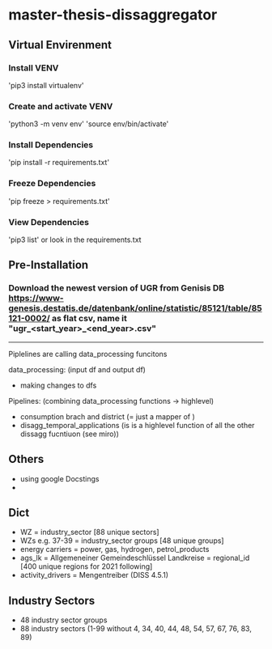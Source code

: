 # master-thesis-dissaggregator

## Virtual Envirenment
### Install VENV
'pip3 install virtualenv'

### Create and activate VENV
'python3 -m venv env'
'source env/bin/activate'

### Install Dependencies
'pip install -r requirements.txt'

### Freeze Dependencies
'pip freeze > requirements.txt'

### View Dependencies
'pip3 list'
or look in the requirements.txt


## Pre-Installation
### Download the newest version of UGR from Genisis DB https://www-genesis.destatis.de/datenbank/online/statistic/85121/table/85121-0002/ as flat csv, name it "ugr_<start_year>_<end_year>.csv"

--------------------------------
Piplelines are calling data_processing funcitons



data_processing:
(input df and output df)
- making changes to dfs

Pipelines:
(combining data_processing functions -> highlevel)
- consumption brach and district (= just a mapper of )
- disagg_temporal_applications (is is a highlevel function of all the other dissagg fucntiuon (see miro))


## Others
- using google Docstings
- 

## Dict
- WZ                                                    = industry_sector [88 unique sectors]
- WZs e.g. 37-39                                        = industry_sector groups [48 unique groups]
- energy carriers                                       = power, gas, hydrogen, petrol_products
- ags_lk = Allgemeneiner Gemeindeschlüssel Landkreise   = regional_id [400 unique regions for 2021 following]
- activity_drivers = Mengentreiber (DISS 4.5.1)


## Industry Sectors
- 48 industry sector groups
- 88 industry sectors (1-99 without 4, 34, 40, 44, 48, 54, 57, 67, 76, 83, 89)